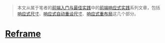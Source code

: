 > 本文从属于笔者的[前端入门与最佳实践](https://github.com/wxyyxc1992/Web-Frontend-Introduction-And-Best-Practices/blob/master/Frontend/README.md)中的[前端响应式实践](https://github.com/wxyyxc1992/Web-Frontend-Introduction-And-Best-Practices/blob/master/Frontend/Advanced/Render/Responsive/Frontend-ResponsiveSize.md)系列文章，包括[响应式尺寸](https://github.com/wxyyxc1992/Web-Frontend-Introduction-And-Best-Practices/blob/master/Frontend/Advanced/Render/Responsive/Frontend-ResponsiveSize.md)、[响应式自动重设尺寸](https://github.com/wxyyxc1992/Web-Frontend-Introduction-And-Best-Practices/blob/master/Frontend/Advanced/Render/Responsive/Frontend-AutoReSize.md)、[响应式重布局](https://github.com/wxyyxc1992/Web-Frontend-Introduction-And-Best-Practices/blob/master/Frontend/Advanced/Render/Responsive/Frontend-AutoLayout.md)这几个部分。

# [Reframe](https://dollarshaveclub.github.io/reframe.js/)
